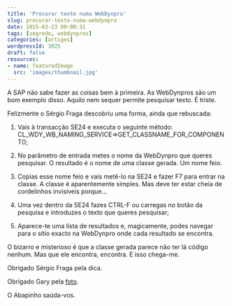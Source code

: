 ```yaml
---
title: 'Procurar texto numa WebDynpro'
slug: procurar-texto-numa-webdynpro
date: 2015-03-23 09:00:31
tags: [segredo, webdynpros]
categories: [artigos]
wordpressId: 3025
draft: false
resources:
- name: featuredImage
  src: 'images/thumbnail.jpg'
---
```

A SAP não sabe fazer as coisas bem à primeira. As WebDynpros são um bom exemplo disso. Aquilo nem sequer permite pesquisar texto. É triste.

Felizmente o Sérgio Fraga descobriu uma forma, ainda que rebuscada:

<!--more-->

  1. Vais à transacção SE24 e executa o seguinte método:
CL_WDY_WB_NAMING_SERVICE=>GET_CLASSNAME_FOR_COMPONENT();

  2. No parâmetro de entrada metes o nome da WebDynpro que queres pesquisar. O resultado é o nome de uma classe gerada. Um nome feio.

  3. Copias esse nome feio e vais metê-lo na SE24 e fazer F7 para entrar na classe. A classe é aparentemente simples. Mas deve ter estar cheia de cordelinhos invisíveis porque...

  4. Uma vez dentro da SE24 fazes CTRL-F ou carregas no botão da pesquisa e introduzes o texto que queres pesquisar;

  5. Aparece-te uma lista de resultados e, magicamente, podes navegar para o sítio exacto na WebDynpro onde cada resultado se encontra.

O bizarro e misterioso é que a classe gerada parece não ter lá código nenhum. Mas que ele encontra, encontra. E isso chega-me.

Obrigado Sérgio Fraga pela dica.

Obrigado Gary pela [foto][1].

O Abapinho saúda-vos.

   [1]: https://www.flickr.com/photos/encouragement/14759554777
